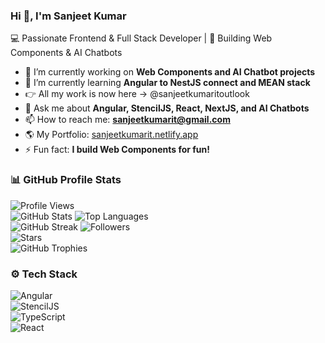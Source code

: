 ### Hi 👋, I'm Sanjeet Kumar  
💻 Passionate Frontend & Full Stack Developer | 🚀 Building Web Components & AI Chatbots  

- 🔭 I’m currently working on **Web Components and AI Chatbot projects**  
- 🌱 I’m currently learning **Angular to NestJS connect and MEAN stack**
- 👉 All my work is now here → @sanjeetkumaritoutlook
- 💬 Ask me about **Angular, StencilJS, React, NextJS, and AI Chatbots**  
- 📫 How to reach me: **sanjeetkumarit@gmail.com**
- 🌎 My Portfolio: [sanjeetkumarit.netlify.app](https://sanjeetkumarit.netlify.app/)  
- ⚡ Fun fact: **I build Web Components for fun!**  

### 📊 GitHub Profile Stats  
![Profile Views](https://komarev.com/ghpvc/?username=sanjeetkumaritoutlook&color=blue)  
![GitHub Stats](https://github-readme-stats.vercel.app/api?username=sanjeetkumaritoutlook-user&show_icons=true&theme=radical)
![Top Languages](https://github-readme-stats.vercel.app/api/top-langs/?username=sanjeetkumaritoutlook-user&layout=compact&theme=radical)  
![GitHub Streak](https://streak-stats.demolab.com/?user=sanjeetkumaritoutlook-user&theme=dark)
![Followers](https://img.shields.io/github/followers/sanjeetkumaritoutlook-user?style=social)  
![Stars](https://img.shields.io/github/stars/sanjeetkumaritoutlook-user?style=social)  
![GitHub Trophies](https://github-profile-trophy.vercel.app/?username=sanjeetkumaritoutlook-user&theme=onedark)


### ⚙️ Tech Stack  
![Angular](https://img.shields.io/badge/Angular-DD0031?style=for-the-badge&logo=angular&logoColor=white)  
![StencilJS](https://img.shields.io/badge/StencilJS-FFCA28?style=for-the-badge&logo=webcomponentsdotorg&logoColor=black)  
![TypeScript](https://img.shields.io/badge/TypeScript-007ACC?style=for-the-badge&logo=typescript&logoColor=white)  
![React](https://img.shields.io/badge/React-61DAFB?style=for-the-badge&logo=react&logoColor=white)


